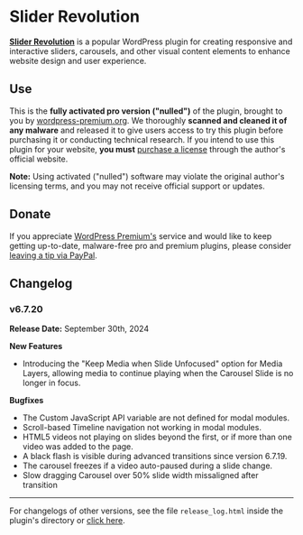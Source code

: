 # Slider Revolution

[**Slider Revolution**](https://www.sliderrevolution.com/) is a popular WordPress plugin for creating responsive and interactive sliders, carousels, and other visual content elements to enhance website design and user experience.

## Use

This is the **fully activated pro version ("nulled")** of the plugin, brought to you by [wordpress-premium.org](https://www.wordpress-premium.net). We thoroughly **scanned and cleaned it of any malware** and released it to give users access to try this plugin before purchasing it or conducting technical research. If you intend to use this plugin for your website, **you must** [purchase a license](https://account.sliderrevolution.com/portal/pricing/) through the author's official website.

**Note:** Using activated ("nulled") software may violate the original author's licensing terms, and you may not receive official support or updates.

## Donate

If you appreciate [WordPress Premium's](https://www.wordpress-premium.net) service and would like to keep getting up-to-date, malware-free pro and premium plugins, please consider [leaving a tip via PayPal](https://www.paypal.com/paypalme/thaikolja).

## Changelog

### v6.7.20

**Release Date:** September 30th, 2024

**New Features**

- Introducing the "Keep Media when Slide Unfocused" option for Media Layers, allowing media to continue playing when the Carousel Slide is no longer in focus.

**Bugfixes**

- The Custom JavaScript API variable are not defined for modal modules.
- Scroll-based Timeline navigation not working in modal modules.
- HTML5 videos not playing on slides beyond the first, or if more than one video was added to the page.
- A black flash is visible during advanced transitions since version 6.7.19.
- The carousel freezes if a video auto-paused during a slide change.
- Slow dragging Carousel over 50% slide width missaligned after transition

---

For changelogs of other versions, see the file `release_log.html` inside the plugin's directory or [click here](https://gitlab.com/wordpress-premium/slider-revolution/-/blob/master/release_log.html?ref_type=heads).

